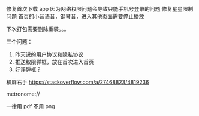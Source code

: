 修复首次下载 app 因为网络权限问题会导致只能手机号登录的问题
修复星星限制问题
首页的小音语音，钢琴音，进入其他页面需要停止播放

下次打包需要删除重装。。。


三个问题：
1. 昨天说的用户协议和隐私协议
2. 推送权限弹框，放在首次进入首页
3. 好评弹框？

横屏右手
https://stackoverflow.com/a/27468823/4819236

metronome://

一律用 pdf 不用 png